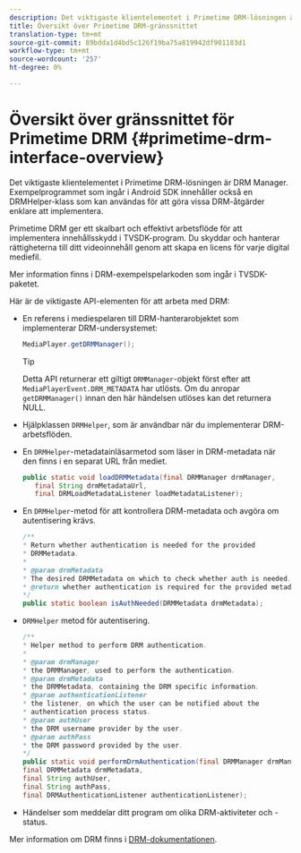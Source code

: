 ```yaml
---
description: Det viktigaste klientelementet i Primetime DRM-lösningen är DRM Manager. Exempelprogrammet som ingår i Android SDK innehåller också en DRMHelper-klass som kan användas för att göra vissa DRM-åtgärder enklare att implementera.
title: Översikt över Primetime DRM-gränssnittet
translation-type: tm+mt
source-git-commit: 89bdda1d4bd5c126f19ba75a819942df901183d1
workflow-type: tm+mt
source-wordcount: '257'
ht-degree: 0%

---
```



# Översikt över gränssnittet för Primetime DRM {#primetime-drm-interface-overview}

Det viktigaste klientelementet i Primetime DRM-lösningen är DRM Manager. Exempelprogrammet som ingår i Android SDK innehåller också en DRMHelper-klass som kan användas för att göra vissa DRM-åtgärder enklare att implementera.

<!--<a id="section_4DD54E085AB345FE9BE00865E56B28DB"></a>-->

Primetime DRM ger ett skalbart och effektivt arbetsflöde för att implementera innehållsskydd i TVSDK-program. Du skyddar och hanterar rättigheterna till ditt videoinnehåll genom att skapa en licens för varje digital mediefil.

Mer information finns i DRM-exempelspelarkoden som ingår i TVSDK-paketet.

Här är de viktigaste API-elementen för att arbeta med DRM:

* En referens i mediespelaren till DRM-hanterarobjektet som implementerar DRM-undersystemet:

   ```java
   MediaPlayer.getDRMManager();
   ```

   >[!TIP]
   >
   >Detta API returnerar ett giltigt `DRMManager`-objekt först efter att `MediaPlayerEvent.DRM_METADATA` har utlösts. Om du anropar `getDRMManager()` innan den här händelsen utlöses kan det returnera NULL.

* Hjälpklassen `DRMHelper`, som är användbar när du implementerar DRM-arbetsflöden.
* En `DRMHelper`-metadatainläsarmetod som läser in DRM-metadata när den finns i en separat URL från mediet.

   ```java
   public static void loadDRMMetadata(final DRMManager drmManager,  
      final String drmMetadataUrl,  
      final DRMLoadMetadataListener loadMetadataListener);
   ```

* En `DRMHelper`-metod för att kontrollera DRM-metadata och avgöra om autentisering krävs.

   ```java
   /** 
   * Return whether authentication is needed for the provided 
   * DRMMetadata. 
   * 
   * @param drmMetadata 
   * The desired DRMMetadata on which to check whether auth is needed. 
   * @return whether authentication is required for the provided metadata 
   */ 
   public static boolean isAuthNeeded(DRMMetadata drmMetadata);
   ```

* `DRMHelper` metod för autentisering.

   ```java
   /** 
   * Helper method to perform DRM authentication. 
   * 
   * @param drmManager 
   * the DRMManager, used to perform the authentication. 
   * @param drmMetadata 
   * the DRMMetadata, containing the DRM specific information. 
   * @param authenticationListener 
   * the listener, on which the user can be notified about the 
   * authentication process status. 
   * @param authUser 
   * the DRM username provider by the user. 
   * @param authPass 
   * the DRM password provided by the user. 
   */ 
   public static void performDrmAuthentication(final DRMManager drmManager,  
   final DRMMetadata drmMetadata,  
   final String authUser,  
   final String authPass,  
   final DRMAuthenticationListener authenticationListener);
   ```

* Händelser som meddelar ditt program om olika DRM-aktiviteter och -status.

<!--<a id="section_F58941D68EB94A5EBD1C7454D2A1B17A"></a>-->

Mer information om DRM finns i [DRM-dokumentationen](https://helpx.adobe.com/primetime/user-guide.html).

